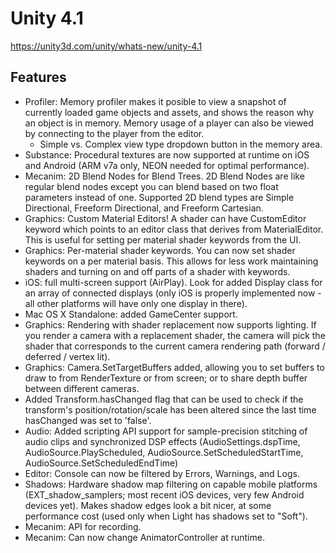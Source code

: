 # Unity 4.1

https://unity3d.com/unity/whats-new/unity-4.1

## Features



*   Profiler: Memory profiler makes it posible to view a snapshot of currently loaded game objects and assets, and shows the reason why an object is in memory. Memory usage of a player can also be viewed by connecting to the player from the editor.
    *   Simple vs. Complex view type dropdown button in the memory area.
*   Substance: Procedural textures are now supported at runtime on iOS and Android (ARM v7a only, NEON needed for optimal performance).
*   Mecanim: 2D Blend Nodes for Blend Trees. 2D Blend Nodes are like regular blend nodes except you can blend based on two float parameters instead of one. Supported 2D blend types are Simple Directional, Freeform Directional, and Freeform Cartesian.
*   Graphics: Custom Material Editors! A shader can have CustomEditor keyword which points to an editor class that derives from MaterialEditor. This is useful for setting per material shader keywords from the UI.
*   Graphics: Per-material shader keywords. You can now set shader keywords on a per material basis. This allows for less work maintaining shaders and turning on and off parts of a shader with keywords.
*   iOS: full multi-screen support (AirPlay). Look for added Display class for an array of connected displays (only iOS is properly implemented now - all other platforms will have only one display in there).
*   Mac OS X Standalone: added GameCenter support.
*   Graphics: Rendering with shader replacement now supports lighting. If you render a camera with a replacement shader, the camera will pick the shader that corresponds to the current camera rendering path (forward / deferred / vertex lit).
*   Graphics: Camera.SetTargetBuffers added, allowing you to set buffers to draw to from RenderTexture or from screen; or to share depth buffer between different cameras.
*   Added Transform.hasChanged flag that can be used to check if the transform's position/rotation/scale has been altered since the last time hasChanged was set to 'false'.
*   Audio: Added scripting API support for sample-precision stitching of audio clips and synchronized DSP effects (AudioSettings.dspTime, AudioSource.PlayScheduled, AudioSource.SetScheduledStartTime, AudioSource.SetScheduledEndTime)
*   Editor: Console can now be filtered by Errors, Warnings, and Logs.
*   Shadows: Hardware shadow map filtering on capable mobile platforms (EXT\_shadow\_samplers; most recent iOS devices, very few Android devices yet). Makes shadow edges look a bit nicer, at some performance cost (used only when Light has shadows set to "Soft").
*   Mecanim: API for recording.
*   Mecanim: Can now change AnimatorController at runtime.